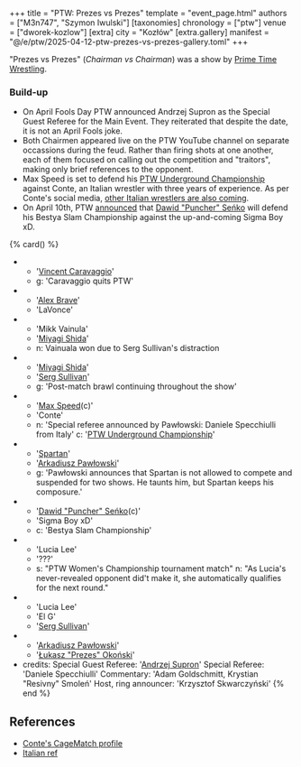 +++
title = "PTW: Prezes vs Prezes"
template = "event_page.html"
authors = ["M3n747", "Szymon Iwulski"]
[taxonomies]
chronology = ["ptw"]
venue = ["dworek-kozlow"]
[extra]
city = "Kozłów"
[extra.gallery]
manifest = "@/e/ptw/2025-04-12-ptw-prezes-vs-prezes-gallery.toml"
+++

"Prezes vs Prezes" (_Chairman vs Chairman_) was a show by [Prime Time Wrestling](@/o/ptw.md).

### Build-up
* On April Fools Day PTW announced Andrzej Supron as the Special Guest Referee for the Main Event. They reiterated that despite the date, it is not an April Fools joke.
* Both Chairmen appeared live on the PTW YouTube channel on separate occassions during the feud. Rather than firing shots at one another, each of them focused on calling out the competition and "traitors", making only brief references to the opponent.
* Max Speed is set to defend his [PTW Underground Championship](@/c/ptw-underground-championship.md) against Conte, an Italian wrestler with three years of experience. As per Conte's social media, [other Italian wrestlers are also coming][more_italians_incoming].
* On April 10th, PTW [announced][bestia-pas] that [Dawid "Puncher" Seńko](@/w/puncher.md) will defend his Bestya Slam Championship against the up-and-coming Sigma Boy xD.

{% card() %}
- - '[Vincent Caravaggio](@/w/vincent-caravaggio.md)'
  - g: 'Caravaggio quits PTW'
- - '[Alex Brave](@/w/alex-brave.md)'
  - 'LaVonce'
- - 'Mikk Vainula'
  - '[Miyagi Shida](@/w/miyagi-shida.md)'
  - n: Vainuala won due to Serg Sullivan's distraction
- - '[Miyagi Shida](@/w/miyagi-shida.md)'
  - '[Serg Sullivan](@/w/serg-sullivan.md)'
  - g: 'Post-match brawl continuing throughout the show'
- - '[Max Speed](@/w/max-speed.md)(c)'
  - 'Conte'
  - n: 'Special referee announced by Pawłowski: Daniele Specchiulli from Italy'
    c: '[PTW Underground Championship](@/c/ptw-underground-championship.md)'
- - '[Spartan](@/w/spartan.md)'
  - '[Arkadiusz Pawłowski](@/w/pan-pawlowski.md)'
  - g: 'Pawłowski announces that Spartan is not allowed to compete and suspended for two shows. He taunts him, but Spartan keeps his composure.'
- - '[Dawid "Puncher" Seńko](@/w/puncher.md)(c)'
  - 'Sigma Boy xD'
  - c: 'Bestya Slam Championship'
- - 'Lucia Lee'
  - '???'
  - s: "PTW Women's Championship tournament match"
    n: "As Lucia's never-revealed opponent did't make it, she automatically qualifies for the next round."
- - 'Lucia Lee'
  - 'El G'
  - '[Serg Sullivan](@/w/serg-sullivan.md)'
- - '[Arkadiusz Pawłowski](@/w/pan-pawlowski.md)'
  - '[Łukasz "Prezes" Okoński](@/w/lukasz-okonski.md)'
- credits:
    Special Guest Referee: '[Andrzej Supron](@/w/andrzej-supron.md)'
    Special Referee: 'Daniele Specchiulli'
    Commentary: 'Adam Goldschmitt, Krystian "Resivny" Smoleń'
    Host, ring announcer: 'Krzysztof Skwarczyński'
{% end %}

## References
* [Conte's CageMatch profile](https://www.cagematch.net/?id=2&nr=31103&page=20)
* [Italian ref](https://www.instagram.com/refspeck/)
 
[more_italians_incoming]: https://www.instagram.com/conte_mcstevenson/
[bestia-pas]: https://www.facebook.com/PrimeTimeWrestlingPL/posts/pfbid0cdaa3Du3xhaYq5K4RrE6tCWUsoE8N4jXBWkQ7nqWauET3VXtLLB5pUa7s68YM8j9l
